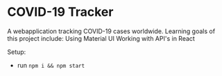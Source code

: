 # COVID-19 Tracker

A webapplication tracking COVID-19 cases worldwide. Learning goals of this project include: 
Using Material UI 
Working with API's in React

Setup:
- run ```npm i && npm start```
